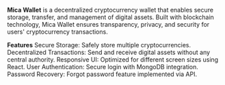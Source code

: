 **Mica Wallet** is a decentralized cryptocurrency wallet that enables secure storage, transfer, and management of digital assets. Built with blockchain technology, Mica Wallet ensures transparency, privacy, and security for users' cryptocurrency transactions.

**Features**
Secure Storage: Safely store multiple cryptocurrencies.
Decentralized Transactions: Send and receive digital assets without any central authority.
Responsive UI: Optimized for different screen sizes using React.
User Authentication: Secure login with MongoDB integration.
Password Recovery: Forgot password feature implemented via API.
